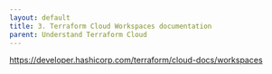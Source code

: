 ```yaml
---
layout: default
title: 3. Terraform Cloud Workspaces documentation
parent: Understand Terraform Cloud
---
```


https://developer.hashicorp.com/terraform/cloud-docs/workspaces